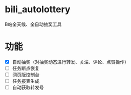 # bili_autolottery

B站全天候、全自动抽奖工具

# 功能

- [x] 自动抽奖（对抽奖动态进行转发、关注、评论、点赞操作）
- [ ] 任务断点恢复
- [ ] 网页版控制台
- [ ] 任务报表生成
- [ ] 自动获取转发号